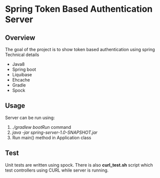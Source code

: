 # Spring Token Based Authentication Server

## Overview
The goal of the project is to show token based authentication using spring
Technical details
* Java8
* Spring boot
* Liquibase
* Ehcache
* Gradle
* Spock

## Usage

Server can be run using:
 1. _./gradlew bootRun_ command 
 2. _java -jar spring-server-1.0-SNAPSHOT.jar_
 3. Run main() method in Application class
## Test

Unit tests are written using spock.
There is also **curl_test.sh** script which test controllers using CURL while server is running.

